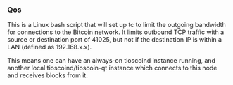 ### Qos ###

This is a Linux bash script that will set up tc to limit the outgoing bandwidth for connections to the Bitcoin network. It limits outbound TCP traffic with a source or destination port of 41025, but not if the destination IP is within a LAN (defined as 192.168.x.x).

This means one can have an always-on tioscoind instance running, and another local tioscoind/tioscoin-qt instance which connects to this node and receives blocks from it.
